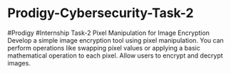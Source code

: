 # Prodigy-Cybersecurity-Task-2
#Prodigy
#Internship
Task-2
Pixel Manipulation for Image Encryption
Develop a simple image encryption tool using pixel manipulation. You can perform operations like swapping pixel values or applying a basic mathematical operation to each pixel. Allow users to encrypt and decrypt images.

